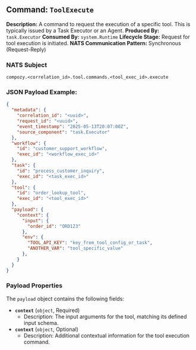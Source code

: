## Command: `ToolExecute`

**Description:** A command to request the execution of a specific tool. This is typically issued by a Task Executor or an Agent.
**Produced By:** `task.Executor`
**Consumed By:** `system.Runtime`
**Lifecycle Stage:** Request for tool execution is initiated.
**NATS Communication Pattern:** Synchronous (Request-Reply)

### NATS Subject

`compozy.<correlation_id>.tool.commands.<tool_exec_id>.execute`

### JSON Payload Example:

```json
{
  "metadata": {
    "correlation_id": "<uuid>",
    "request_id": "<uuid>",
    "event_timestamp": "2025-05-13T20:07:00Z",
    "source_component": "task.Executor" 
  },
  "workflow": {
    "id": "customer_support_workflow",
    "exec_id": "<workflow_exec_id>"
  },
  "task": {
    "id": "process_customer_inquiry",
    "exec_id": "<task_exec_id>" 
  },
  "tool": {
    "id": "order_lookup_tool",
    "exec_id": "<tool_exec_id>" 
  },
  "payload": {
    "context": {
      "input": {
        "order_id": "ORD123"
      },
      "env": {
        "TOOL_API_KEY": "key_from_tool_config_or_task",
        "ANOTHER_VAR": "tool_specific_value"
      },
    }
  }
}
```

### Payload Properties

The `payload` object contains the following fields:
-   **`context`** (`object`, Required)
    -   Description: The input arguments for the tool, matching its defined input schema.
-   **`context`** (`object`, Optional)
    -   Description: Additional contextual information for the tool execution command.